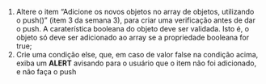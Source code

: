 
1. Altere o item “Adicione os novos objetos no array de objetos, utilizando o push()” (item 3 da semana 3), para criar uma verificação antes de dar o push. A caraterística booleana do objeto deve ser validada. Isto é, o objeto só deve ser adicionado ao array se a propriedade booleana for true;
2. Crie uma condição else, que, em caso de valor false na condição acima, exiba um **ALERT** avisando para o usuário que o item não foi adicionado, e não faça o push